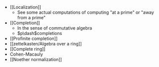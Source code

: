 - [[Localization]]
  - See some actual computations of computing "at a prime" or "away from a prime" 
- [[Completion]] 
	- In the sense of commutative algebra
  - $p\dash$completions
- [[Profinite completion]]
- [[zettelkasten/Algebra over a ring]]
- [[Complete ring]]
- Cohen-Macauly
- [[Noether normalization]]

